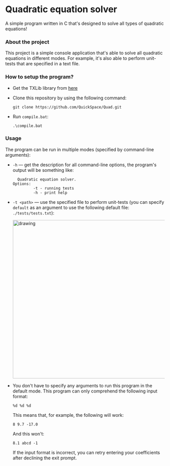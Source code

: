 # Quadratic equation solver
A simple program written in C that's designed to solve all types of quadratic equations!

### About the project
This project is a simple console application that's able to solve all quadratic equations in different modes. For example, it's also able to perform unit-tests that are specified in a text file.

### How to setup the program?
* Get the TXLib library from [here](http://storage.ded32.net.ru/Lib/TX/TXUpdate/Doc/HTML.ru/)
* Clone this repository by using the following command:
  
  ```
  git clone https://github.com/QuickSpace/Quad.git
  ```
* Run `compile.bat`:
  
  ```
  .\compile.bat
  ```
### Usage
The program can be run in multiple modes (specified by command-line arguments):
* `-h` — get the description for all command-line options, the program's output will be something like:
  
  ```
    Quadratic equation solver.
  Options:
           -t - running tests
           -h - print help
    ```
* `-t <path>` — use the specified file to perform unit-tests (you can specify `default` as an argument to use the following default file: `./tests/tests.txt`):
  <p align='left'>
    <img src="./media/tests_usage_example.png" alt="drawing" width="500"/>
  </p>
* You don't have to specify any arguments to run this program in the default mode. This program can only comprehend the following input format:
   
  ```
  %d %d %d
  ```
  This means that, for example, the following will work:
  
  ```
  8 9.7 -17.0
  ```
  And this won't:
  
  ```
  8.1 abcd -1
  ```
  If the input format is incorrect, you can retry entering your coefficients after declining the exit prompt.
